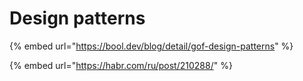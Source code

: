 # Design patterns

{% embed url="https://bool.dev/blog/detail/gof-design-patterns" %}

{% embed url="https://habr.com/ru/post/210288/" %}



